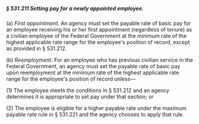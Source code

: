 ##### § 531.211 Setting pay for a newly appointed employee. #####

(a) *First appointment.* An agency must set the payable rate of basic pay for an employee receiving his or her first appointment (regardless of tenure) as a civilian employee of the Federal Government at the minimum rate of the highest applicable rate range for the employee's position of record, except as provided in § 531.212.

(b) *Reemployment.* For an employee who has previous civilian service in the Federal Government, an agency must set the payable rate of basic pay upon reemployment at the minimum rate of the highest applicable rate range for the employee's position of record unless—

(1) The employee meets the conditions in § 531.212 and an agency determines it is appropriate to set pay under that section; or

(2) The employee is eligible for a higher payable rate under the maximum payable rate rule in § 531.221 and the agency chooses to apply that rule.